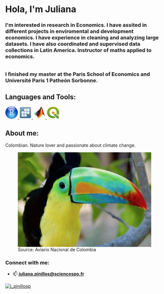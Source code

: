 

<!--  <img align="center">![alt text](https://github.com/JPinillos/miscellaneous/blob/main/aviario001.jpg?raw=true) <br/> -->

<h1 align="left">Hola, I'm Juliana</h1> 

<h3 align="left">I'm interested in research in Economics. I have assited in different projects in enviromental and development economics. I have experience in cleaning and analyzing large datasets. I have also coordinated and supervised data collections in Latin America. Instructor of maths applied to economics. <br> <br/>

I finished my master at the Paris School of Economics and Université Paris 1 Patheón Sorbonne.</h3>

<h2 align="left">Languages and Tools:</h3>

<p align="left"> <a href="https://rstudio.com//" target="_blank"> <img src="https://github.com/JPinillos/miscellaneous/blob/main/RStudio.png" alt="R" width="40" height="40"/> </a> <a href="https://www.stata.com/" target="_blank"> <img src="https://github.com/JPinillos/miscellaneous/blob/main/stata.jpg?raw=true alt="Stata" width="40" height="40"/> </a> <a href="https://www.mathworks.com/products/matlab.html" target="_blank"> <img src="https://github.com/JPinillos/miscellaneous/blob/main/Matlab.png" alt="Matlab" width="40" height="40"/> </a> <a href="https://qgis.org/en/site/" target="_blank"> <img src="https://github.com/JPinillos/miscellaneous/blob/main/qgis.png" alt="QGIS" width="40" height="40"/> </a> </p>

<h2 align="left">About me:</h3>

Colombian. Nature lover and passionate about climate change.


<figure>
  <img  align="right" width="500" height="300"
  src="https://github.com/JPinillos/miscellaneous/blob/main/aviario001.jpg?raw=true"
  alt="The beautiful MDN logo.">
  <figcaption>Source: Aviario Nacional de Colombia</figcaption>
</figure>

<h3 align="left">Connect with me:</h3>

- 📫 **juliana.pinillos@sciencespo.fr**
<p align="left">
<a href="https://twitter.com/j_pinillosp" target="blank"><img align="center" src="https://cdn.jsdelivr.net/npm/simple-icons@3.0.1/icons/twitter.svg" alt="j_pinillosp" height="30" width="40" /></a>
</p>
